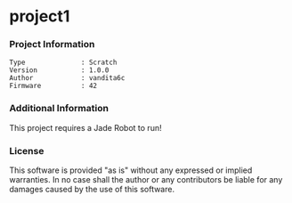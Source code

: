 project1
================



### Project Information
```
Type              : Scratch
Version           : 1.0.0
Author            : vandita6c
Firmware          : 42
```

### Additional Information
This project requires a Jade Robot to run!

### License
This software is provided "as is" without any expressed or implied warranties.  In no case shall the author or any contributors be liable for any damages caused by the use of this software.

